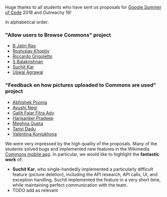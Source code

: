 Huge thanks to all students who have sent us proposals for [Google Summer of Code](https://summerofcode.withgoogle.com/) 2018 and Outreachy 16!

In alphabetical order:

### "Allow users to Browse Commons" project

- [B Jatin Rao](https://phabricator.wikimedia.org/T190232)
- [Rostyslav Khoptiy](https://phabricator.wikimedia.org/T190640)
- [Riccardo Grigoletto](https://phabricator.wikimedia.org/T190661)
- [S Balakrishnan](https://phabricator.wikimedia.org/T188930)
- [Suchit Kar](https://phabricator.wikimedia.org/T190490)
- [Ujjwal Agrawal](https://phabricator.wikimedia.org/T188597)

### "Feedback on how pictures uploaded to Commons are used" project
- [Abhishek Poonia](https://phabricator.wikimedia.org/T190053)
- [Ayushi Negi](https://phabricator.wikimedia.org/T189947)
- [Galih Fajar Fitra Ady](https://phabricator.wikimedia.org/T190811)
- [Harisanker Pradeep](https://phabricator.wikimedia.org/T189518)
- [Meghna Gupta](https://phabricator.wikimedia.org/T189568)
- [Tanvi Dadu](https://phabricator.wikimedia.org/T189788)
- [Valentina Koniukhova](https://phabricator.wikimedia.org/T190964)

We were very impressed by the high quality of the proposals. Many of the students solved bugs and implemented new features in the Wikimedia [Commons mobile app](https://commons-app.github.io/). In particular, we would like to highlight the **fantastic work** of:

- **Suchit Kar**, who single-handedly implemented a particularly difficult feature (picture deletion), including the API research, API calls, UI, and exception handling. Suchit implemented the feature in a very short time, while maintaining perfect communication with the team.
- TODO add as relevant